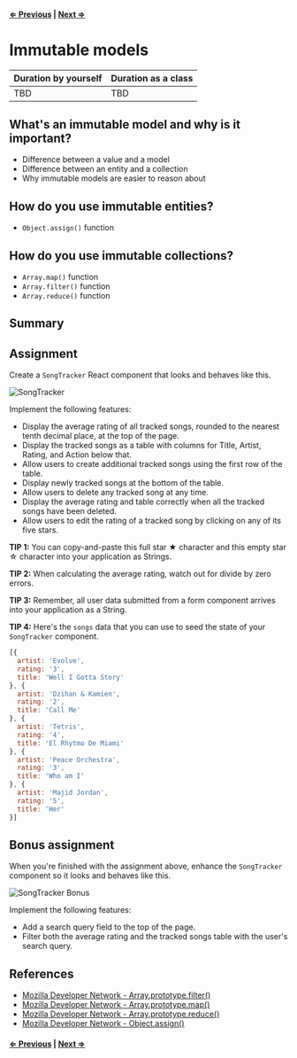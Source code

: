 #### [⇐ Previous](07-refs-and-timers.md) | [Next ⇒](09-final-assignment-react-todo.md)

# Immutable models

| Duration by yourself | Duration as a class |
|----------------------|---------------------|
| TBD                  | TBD                 |

## What's an immutable model and why is it important?

* Difference between a value and a model
* Difference between an entity and a collection
* Why immutable models are easier to reason about

## How do you use immutable entities?

* `Object.assign()` function

## How do you use immutable collections?

* `Array.map()` function
* `Array.filter()` function
* `Array.reduce()` function

## Summary

## Assignment

Create a `SongTracker` React component that looks and behaves like this.

![SongTracker](https://i.imgur.com/muVfTkV.gif)

Implement the following features:

- Display the average rating of all tracked songs, rounded to the nearest tenth decimal place, at the top of the page.
- Display the tracked songs as a table with columns for Title, Artist, Rating, and Action below that.
- Allow users to create additional tracked songs using the first row of the table.
- Display newly tracked songs at the bottom of the table.
- Allow users to delete any tracked song at any time.
- Display the average rating and table correctly when all the tracked songs have been deleted.
- Allow users to edit the rating of a tracked song by clicking on any of its five stars.

**TIP 1:** You can copy-and-paste this full star ★ character and this empty star ☆ character into your application as Strings.

**TIP 2:** When calculating the average rating, watch out for divide by zero errors.

**TIP 3:** Remember, all user data submitted from a form component arrives into your application as a String.

**TIP 4:** Here's the `songs` data that you can use to seed the state of your `SongTracker` component.

```js
[{
  artist: 'Evolve',
  rating: '3',
  title: 'Well I Gotta Story'
}, {
  artist: 'Dzihan & Kamien',
  rating: '2',
  title: 'Call Me'
}, {
  artist: 'Tetris',
  rating: '4',
  title: 'El Rhytmo De Miami'
}, {
  artist: 'Peace Orchestra',
  rating: '3',
  title: 'Who am I'
}, {
  artist: 'Majid Jordan',
  rating: '5',
  title: 'Her'
}]
```

## Bonus assignment

When you're finished with the assignment above, enhance the `SongTracker` component so it looks and behaves like this.

![SongTracker Bonus](https://i.imgur.com/UiYVJz3.gif)

Implement the following features:

* Add a search query field to the top of the page.
* Filter both the average rating and the tracked songs table with the user's search query.

## References

* [Mozilla Developer Network - Array.prototype.filter()](https://developer.mozilla.org/en-US/docs/Web/JavaScript/Reference/Global_Objects/Array/filter)
* [Mozilla Developer Network - Array.prototype.map()](https://developer.mozilla.org/en-US/docs/Web/JavaScript/Reference/Global_Objects/Array/map)
* [Mozilla Developer Network - Array.prototype.reduce()](https://developer.mozilla.org/en-US/docs/Web/JavaScript/Reference/Global_Objects/Array/Reduce)
* [Mozilla Developer Network - Object.assign()](https://developer.mozilla.org/en-US/docs/Web/JavaScript/Reference/Global_Objects/Object/assign)

#### [⇐ Previous](07-refs-and-timers.md) | [Next ⇒](09-final-assignment-react-todo.md)
